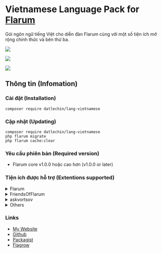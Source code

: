 # Vietnamese Language Pack for [Flarum](https://flarum.org)
Gói ngôn ngữ tiếng Việt cho diễn đàn Flarum cùng với một số tiện ích mở rộng chính thức và bên thứ ba.

![](https://img.shields.io/badge/license-MIT-blue.svg)

![](https://img.shields.io/packagist/v/datlechin/lang-vietnamese.svg)

![](https://img.shields.io/packagist/dt/datlechin/lang-vietnamese.svg)

## Thông tin (Infomation)
### Cài đặt (Installation)
```
composer require datlechin/lang-vietnamese
```

### Cập nhật (Updating)
```
composer require datlechin/lang-vietnamese
php flarum migrate
php flarum cache:clear
```

### Yêu cầu phiên bản (Required version)
- Flarum core v1.0.0 hoặc cao hơn (v1.0.0 or later)

### Tiện ích được hỗ trợ (Extentions supported)
<details>
  <summary>Flarum</summary>
  <ul>
    <li>Core</li>
    <li>Akismet</li>
    <li>Approval</li>
    <li>Auth Facebook</li>
    <li>Auth Github</li>
    <li>Auth Twitter</li>
    <li>Emoji</li>
    <li>Flags</li>
    <li>Likes</li>
    <li>Lock</li>
    <li>Markdown</li>
    <li>Mentions</li>
    <li>Nicknames</li>
    <li>Pusher</li>
    <li>Statistics</li>
    <li>Sticky</li>
    <li>Supcriptions</li>
    <li>Suspend</li>
    <li>Tags</li>
  <ul>
</details>
    
<details>
  <summary>FriendsOfFlarum</summary>
  <ul>
    <li><a href="https://github.com/FriendsOfFlarum/mason">Mason</a></li>
    <li><a href="https://github.com/FriendsOfFlarum/analytics">Analytics</a></li>
    <li><a href="https://github.com/FriendsOfFlarum/default-group">Default Group</a></li>
    <li><a href="https://github.com/FriendsOfFlarum/forum-statistics-widget">Forum Statistics Widget</a></li>
    <li><a href="https://github.com/FriendsOfFlarum/merge-discussions">Merge Discussions</a></li>
    <li><a href="https://github.com/FriendsOfFlarum/pwned-passwords">Pwned Passwords</a></li>
    <li><a href="https://github.com/FriendsOfFlarum/reactions">Reactions</a></li>
    <li><a href="https://github.com/FriendsOfFlarum/discussion-language">Discussion Language</a></li>
    <li><a href="https://github.com/FriendsOfFlarum/linguist">Linguist</a></li>
    <li><a href="https://github.com/FriendsOfFlarum/formatting">Formatting</a></li>
    <li><a href="https://github.com/FriendsOfFlarum/user-bio">User Bio</a></li>
    <li><a href="https://github.com/FriendsOfFlarum/links">Links</a></li>
    <li><a href="https://github.com/FriendsOfFlarum/pages">Pages</a></li>
    <li><a href="https://github.com/FriendsOfFlarum/polls">Polls</a></li>
    <li><a href="https://github.com/FriendsOfFlarum/byobu">Byōbu</a></li>
    <li><a href="https://github.com/FriendsOfFlarum/merge-discussions">Merge Discussions</a></li>
    <li><a href="https://github.com/FriendsOfFlarum/reactions">Reactions</a></li>
    <li><a href="https://github.com/FriendsOfFlarum/follow-tags">Follow Tags</a></li>
    <li><a href="https://github.com/FriendsOfFlarum/user-directory">User Directory</a></li>
    <li><a href="https://github.com/FriendsOfFlarum/upload">Upload</a></li>
    <li><a href="https://github.com/FriendsOfFlarum/spamblock">Spamblock</a></li>
    <li><a href="https://github.com/FriendsOfFlarum/drafts">Drafts</a></li>
    <li><a href="https://github.com/FriendsOfFlarum/recaptcha">reCAPTCHA</a></li>
    <li><a href="https://github.com/FriendsOfFlarum/socialprofile">Social Profile</a></li>
    <li><a href="https://github.com/FriendsOfFlarum/best-answer">Best Answer</a></li>
    <li><a href="https://github.com/FriendsOfFlarum/nightmode">Night Mode</a></li>
    <li><a href="https://github.com/FriendsOfFlarum/share-social">Share Social</a></li>
    <li><a href="https://github.com/FriendsOfFlarum/secure-https">Secure HTTPS</a></li>
    <li><a href="https://github.com/FriendsOfFlarum/username-request">Username Request</a></li>
    <li><a href="https://github.com/FriendsOfFlarum/transliterator">URL Transliterator</a></li>
    <li><a href="https://github.com/FriendsOfFlarum/moderator-notes">Moderator Notes</a></li>
    <li><a href="https://github.com/FriendsOfFlarum/ban-ips">Ban IPs</a></li>
    <li><a href="https://github.com/FriendsOfFlarum/oauth">FoF OAuth</a></li>
  </ul> 
</details>

<details>
  <summary>askvortsov</summary>
  <ul>
    <li><a href="https://github.com/askvortsov1/flarum-pwa">Flarum Progressive Web App</a></li>
    <li><a href="https://github.com/askvortsov1/flarum-moderator-warnings">Flarum Moderator Warnings</a></li>
    <li><a href="https://github.com/askvortsov1/flarum-markdown-tables">Markdown Tables</a></li>
    <li><a href="askvortsov1/flarum-help-tags">Flarum Help Tags</a></li>
    <li><a href="https://github.com/askvortsov1/flarum-discussion-templates">Flarum Discussion Templates</a></li>
    <li><a href="https://github.com/askvortsov1/flarum-checklist">Checklists</a></li>
    <li><a href="https://github.com/askvortsov1/flarum-auto-moderator">Auto Moderator</a></li>
    <li><a href="https://github.com/askvortsov1/flarum-categories">Flarum Categories</a></li>
  </ul>
</details>

<details>
  <summary>Others</summary>
  <ul>
    <li><a href="https://github.com/justoverclockl/flarum-ext-toastme">ToastMe</a></li>
    <li><a href="https://github.com/justoverclockl/flarum-ext-hashtag">Hashtag</a></li>
    <li><a href="https://github.com/v17development/flarum-user-badges">Flarum User Badges</a></li>
    <li><a href="https://github.com/imorland/follow-users">Follow Users</a></li>
    <li><a href="https://github.com/michaelbelgium/flarum-discussion-views">Discussion views</a></li>
    <li><a href="https://github.com/michaelbelgium/flarum-profile-views">Profile views</a></li>
    <li><a href="https://github.com/AntoineFr/flarum-ext-money">Money</a></li>
    <li><a href="https://github.com/v17development/flarum-blog">Flarum Blog</a></li>
    <li><a href="https://github.com/clarkwinkelmann/flarum-ext-emojionearea">Emoji Picker</a></li>
    <li><a href="https://github.com/the-turk/flarum-welcome-widgets">Welcome Widgets</a></li>
  </ul> 
</details>

### Links
- [My Website](https://ngoquocdat.com)
- [Github](https://github.com/datlechin/lang-vietnamese)
- [Packagist](https://packagist.org/packages/datlechin/lang-vietnamese)
- [Flagrow](https://flagrow.io/extensions/datlechin/lang-vietnamese)